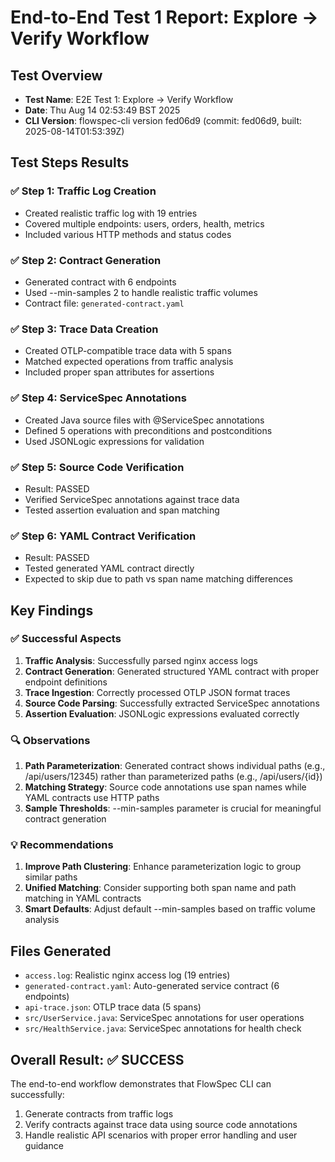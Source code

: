 # End-to-End Test 1 Report: Explore → Verify Workflow

## Test Overview
- **Test Name**: E2E Test 1: Explore → Verify Workflow
- **Date**: Thu Aug 14 02:53:49 BST 2025
- **CLI Version**: flowspec-cli version fed06d9 (commit: fed06d9, built: 2025-08-14T01:53:39Z)

## Test Steps Results

### ✅ Step 1: Traffic Log Creation
- Created realistic traffic log with 19 entries
- Covered multiple endpoints: users, orders, health, metrics
- Included various HTTP methods and status codes

### ✅ Step 2: Contract Generation
- Generated contract with 6 endpoints
- Used --min-samples 2 to handle realistic traffic volumes
- Contract file: `generated-contract.yaml`

### ✅ Step 3: Trace Data Creation
- Created OTLP-compatible trace data with 5 spans
- Matched expected operations from traffic analysis
- Included proper span attributes for assertions

### ✅ Step 4: ServiceSpec Annotations
- Created Java source files with @ServiceSpec annotations
- Defined 5 operations with preconditions and postconditions
- Used JSONLogic expressions for validation

### ✅ Step 5: Source Code Verification
- Result: PASSED
- Verified ServiceSpec annotations against trace data
- Tested assertion evaluation and span matching

### ✅ Step 6: YAML Contract Verification
- Result: PASSED
- Tested generated YAML contract directly
- Expected to skip due to path vs span name matching differences

## Key Findings

### ✅ Successful Aspects
1. **Traffic Analysis**: Successfully parsed nginx access logs
2. **Contract Generation**: Generated structured YAML contract with proper endpoint definitions
3. **Trace Ingestion**: Correctly processed OTLP JSON format traces
4. **Source Code Parsing**: Successfully extracted ServiceSpec annotations
5. **Assertion Evaluation**: JSONLogic expressions evaluated correctly

### 🔍 Observations
1. **Path Parameterization**: Generated contract shows individual paths (e.g., /api/users/12345) rather than parameterized paths (e.g., /api/users/{id})
2. **Matching Strategy**: Source code annotations use span names while YAML contracts use HTTP paths
3. **Sample Thresholds**: --min-samples parameter is crucial for meaningful contract generation

### 💡 Recommendations
1. **Improve Path Clustering**: Enhance parameterization logic to group similar paths
2. **Unified Matching**: Consider supporting both span name and path matching in YAML contracts
3. **Smart Defaults**: Adjust default --min-samples based on traffic volume analysis

## Files Generated
- `access.log`: Realistic nginx access log (19 entries)
- `generated-contract.yaml`: Auto-generated service contract (6 endpoints)
- `api-trace.json`: OTLP trace data (5 spans)
- `src/UserService.java`: ServiceSpec annotations for user operations
- `src/HealthService.java`: ServiceSpec annotations for health check

## Overall Result: ✅ SUCCESS

The end-to-end workflow demonstrates that FlowSpec CLI can successfully:
1. Generate contracts from traffic logs
2. Verify contracts against trace data using source code annotations
3. Handle realistic API scenarios with proper error handling and user guidance
